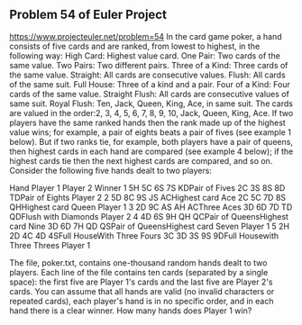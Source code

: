 ## Problem 54 of Euler Project 
https://www.projecteuler.net/problem=54
In the card game poker, a hand consists of five cards and are ranked, from lowest to highest, in the following way:
High Card: Highest value card.
One Pair: Two cards of the same value.
Two Pairs: Two different pairs.
Three of a Kind: Three cards of the same value.
Straight: All cards are consecutive values.
Flush: All cards of the same suit.
Full House: Three of a kind and a pair.
Four of a Kind: Four cards of the same value.
Straight Flush: All cards are consecutive values of same suit.
Royal Flush: Ten, Jack, Queen, King, Ace, in same suit.
The cards are valued in the order:2, 3, 4, 5, 6, 7, 8, 9, 10, Jack, Queen, King, Ace.
If two players have the same ranked hands then the rank made up of the highest value wins; for example, a pair of eights beats a pair of fives (see example 1 below). But if two ranks tie, for example, both players have a pair of queens, then highest cards in each hand are compared (see example 4 below); if the highest cards tie then the next highest cards are compared, and so on.
Consider the following five hands dealt to two players:

Hand Player 1 Player 2 Winner
1 5H 5C 6S 7S KDPair of Fives 2C 3S 8S 8D TDPair of Eights Player 2
2 5D 8C 9S JS ACHighest card Ace 2C 5C 7D 8S QHHighest card Queen Player 1
3 2D 9C AS AH ACThree Aces 3D 6D 7D TD QDFlush  with Diamonds Player 2
4 4D 6S 9H QH QCPair of QueensHighest card Nine 3D 6D 7H QD QSPair of QueensHighest card Seven Player 1
5 2H 2D 4C 4D 4SFull HouseWith Three Fours 3C 3D 3S 9S 9DFull Housewith Three Threes Player 1

The file, poker.txt, contains one-thousand random hands dealt to two players. Each line of the file contains ten cards (separated by a single space): the first five are Player 1's cards and the last five are Player 2's cards. You can assume that all hands are valid (no invalid characters or repeated cards), each player's hand is in no specific order, and in each hand there is a clear winner.
How many hands does Player 1 win?